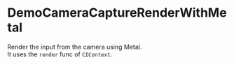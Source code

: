 # DemoCameraCaptureRenderWithMetal

Render the input from the camera using Metal.  
It uses the `render` func of `CIContext`.
